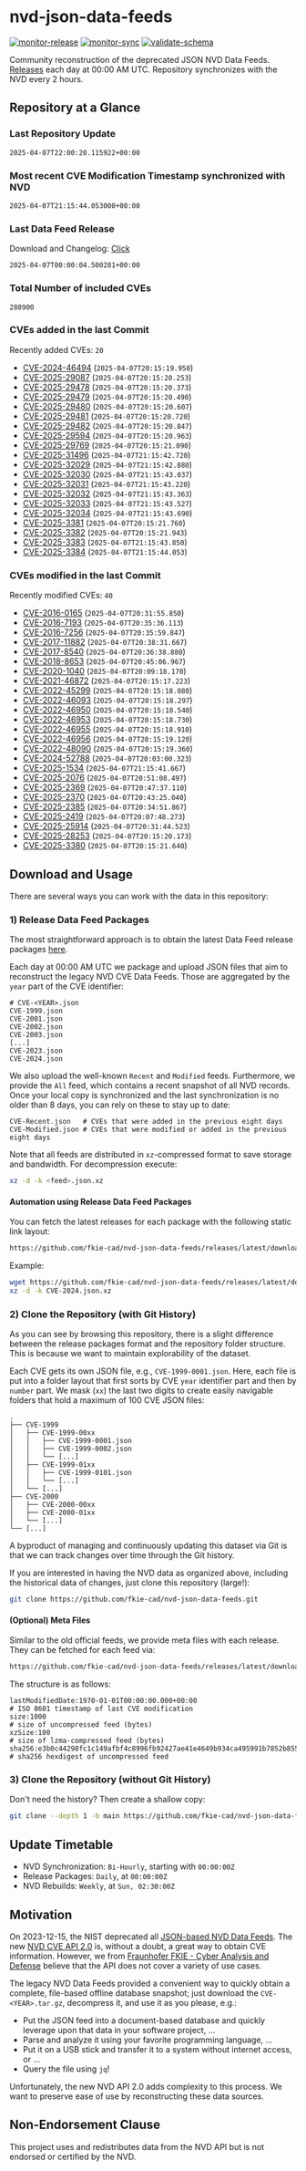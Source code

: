 # nvd-json-data-feeds

[![monitor-release](https://github.com/fkie-cad/nvd-json-data-feeds/actions/workflows/monitor_release.yml/badge.svg)](https://github.com/fkie-cad/nvd-json-data-feeds/actions/workflows/monitor_release.yml)
[![monitor-sync](https://github.com/fkie-cad/nvd-json-data-feeds/actions/workflows/monitor_sync.yml/badge.svg)](https://github.com/fkie-cad/nvd-json-data-feeds/actions/workflows/monitor_sync.yml)
[![validate-schema](https://github.com/fkie-cad/nvd-json-data-feeds/actions/workflows/validate_schema.yml/badge.svg)](https://github.com/fkie-cad/nvd-json-data-feeds/actions/workflows/validate_schema.yml)

Community reconstruction of the deprecated JSON NVD Data Feeds.
[Releases](https://github.com/fkie-cad/nvd-json-data-feeds/releases/latest) each day at 00:00 AM UTC.
Repository synchronizes with the NVD every 2 hours.

## Repository at a Glance

### Last Repository Update

```plain
2025-04-07T22:00:20.115922+00:00
```

### Most recent CVE Modification Timestamp synchronized with NVD

```plain
2025-04-07T21:15:44.053000+00:00
```

### Last Data Feed Release

Download and Changelog: [Click](https://github.com/fkie-cad/nvd-json-data-feeds/releases/latest)

```plain
2025-04-07T00:00:04.500281+00:00
```

### Total Number of included CVEs

```plain
288900
```

### CVEs added in the last Commit

Recently added CVEs: `20`

- [CVE-2024-46494](CVE-2024/CVE-2024-464xx/CVE-2024-46494.json) (`2025-04-07T20:15:19.950`)
- [CVE-2025-29087](CVE-2025/CVE-2025-290xx/CVE-2025-29087.json) (`2025-04-07T20:15:20.253`)
- [CVE-2025-29478](CVE-2025/CVE-2025-294xx/CVE-2025-29478.json) (`2025-04-07T20:15:20.373`)
- [CVE-2025-29479](CVE-2025/CVE-2025-294xx/CVE-2025-29479.json) (`2025-04-07T20:15:20.490`)
- [CVE-2025-29480](CVE-2025/CVE-2025-294xx/CVE-2025-29480.json) (`2025-04-07T20:15:20.607`)
- [CVE-2025-29481](CVE-2025/CVE-2025-294xx/CVE-2025-29481.json) (`2025-04-07T20:15:20.720`)
- [CVE-2025-29482](CVE-2025/CVE-2025-294xx/CVE-2025-29482.json) (`2025-04-07T20:15:20.847`)
- [CVE-2025-29594](CVE-2025/CVE-2025-295xx/CVE-2025-29594.json) (`2025-04-07T20:15:20.963`)
- [CVE-2025-29769](CVE-2025/CVE-2025-297xx/CVE-2025-29769.json) (`2025-04-07T20:15:21.090`)
- [CVE-2025-31496](CVE-2025/CVE-2025-314xx/CVE-2025-31496.json) (`2025-04-07T21:15:42.720`)
- [CVE-2025-32029](CVE-2025/CVE-2025-320xx/CVE-2025-32029.json) (`2025-04-07T21:15:42.880`)
- [CVE-2025-32030](CVE-2025/CVE-2025-320xx/CVE-2025-32030.json) (`2025-04-07T21:15:43.037`)
- [CVE-2025-32031](CVE-2025/CVE-2025-320xx/CVE-2025-32031.json) (`2025-04-07T21:15:43.220`)
- [CVE-2025-32032](CVE-2025/CVE-2025-320xx/CVE-2025-32032.json) (`2025-04-07T21:15:43.363`)
- [CVE-2025-32033](CVE-2025/CVE-2025-320xx/CVE-2025-32033.json) (`2025-04-07T21:15:43.527`)
- [CVE-2025-32034](CVE-2025/CVE-2025-320xx/CVE-2025-32034.json) (`2025-04-07T21:15:43.690`)
- [CVE-2025-3381](CVE-2025/CVE-2025-33xx/CVE-2025-3381.json) (`2025-04-07T20:15:21.760`)
- [CVE-2025-3382](CVE-2025/CVE-2025-33xx/CVE-2025-3382.json) (`2025-04-07T20:15:21.943`)
- [CVE-2025-3383](CVE-2025/CVE-2025-33xx/CVE-2025-3383.json) (`2025-04-07T21:15:43.850`)
- [CVE-2025-3384](CVE-2025/CVE-2025-33xx/CVE-2025-3384.json) (`2025-04-07T21:15:44.053`)


### CVEs modified in the last Commit

Recently modified CVEs: `40`

- [CVE-2016-0165](CVE-2016/CVE-2016-01xx/CVE-2016-0165.json) (`2025-04-07T20:31:55.850`)
- [CVE-2016-7193](CVE-2016/CVE-2016-71xx/CVE-2016-7193.json) (`2025-04-07T20:35:36.113`)
- [CVE-2016-7256](CVE-2016/CVE-2016-72xx/CVE-2016-7256.json) (`2025-04-07T20:35:59.847`)
- [CVE-2017-11882](CVE-2017/CVE-2017-118xx/CVE-2017-11882.json) (`2025-04-07T20:38:31.667`)
- [CVE-2017-8540](CVE-2017/CVE-2017-85xx/CVE-2017-8540.json) (`2025-04-07T20:36:38.880`)
- [CVE-2018-8653](CVE-2018/CVE-2018-86xx/CVE-2018-8653.json) (`2025-04-07T20:45:06.967`)
- [CVE-2020-1040](CVE-2020/CVE-2020-10xx/CVE-2020-1040.json) (`2025-04-07T20:09:18.170`)
- [CVE-2021-46872](CVE-2021/CVE-2021-468xx/CVE-2021-46872.json) (`2025-04-07T20:15:17.223`)
- [CVE-2022-45299](CVE-2022/CVE-2022-452xx/CVE-2022-45299.json) (`2025-04-07T20:15:18.080`)
- [CVE-2022-46093](CVE-2022/CVE-2022-460xx/CVE-2022-46093.json) (`2025-04-07T20:15:18.297`)
- [CVE-2022-46950](CVE-2022/CVE-2022-469xx/CVE-2022-46950.json) (`2025-04-07T20:15:18.540`)
- [CVE-2022-46953](CVE-2022/CVE-2022-469xx/CVE-2022-46953.json) (`2025-04-07T20:15:18.730`)
- [CVE-2022-46955](CVE-2022/CVE-2022-469xx/CVE-2022-46955.json) (`2025-04-07T20:15:18.910`)
- [CVE-2022-46956](CVE-2022/CVE-2022-469xx/CVE-2022-46956.json) (`2025-04-07T20:15:19.120`)
- [CVE-2022-48090](CVE-2022/CVE-2022-480xx/CVE-2022-48090.json) (`2025-04-07T20:15:19.360`)
- [CVE-2024-52788](CVE-2024/CVE-2024-527xx/CVE-2024-52788.json) (`2025-04-07T20:03:00.323`)
- [CVE-2025-1534](CVE-2025/CVE-2025-15xx/CVE-2025-1534.json) (`2025-04-07T21:15:41.667`)
- [CVE-2025-2076](CVE-2025/CVE-2025-20xx/CVE-2025-2076.json) (`2025-04-07T20:51:08.497`)
- [CVE-2025-2369](CVE-2025/CVE-2025-23xx/CVE-2025-2369.json) (`2025-04-07T20:47:37.110`)
- [CVE-2025-2370](CVE-2025/CVE-2025-23xx/CVE-2025-2370.json) (`2025-04-07T20:43:25.040`)
- [CVE-2025-2385](CVE-2025/CVE-2025-23xx/CVE-2025-2385.json) (`2025-04-07T20:34:51.867`)
- [CVE-2025-2419](CVE-2025/CVE-2025-24xx/CVE-2025-2419.json) (`2025-04-07T20:07:48.273`)
- [CVE-2025-25914](CVE-2025/CVE-2025-259xx/CVE-2025-25914.json) (`2025-04-07T20:31:44.523`)
- [CVE-2025-28253](CVE-2025/CVE-2025-282xx/CVE-2025-28253.json) (`2025-04-07T20:15:20.173`)
- [CVE-2025-3380](CVE-2025/CVE-2025-33xx/CVE-2025-3380.json) (`2025-04-07T20:15:21.640`)


## Download and Usage

There are several ways you can work with the data in this repository:

### 1) Release Data Feed Packages

The most straightforward approach is to obtain the latest Data Feed release packages [here](https://github.com/fkie-cad/nvd-json-data-feeds/releases/latest).

Each day at 00:00 AM UTC we package and upload JSON files that aim to reconstruct the legacy NVD CVE Data Feeds.
Those are aggregated by the `year` part of the CVE identifier:

```
# CVE-<YEAR>.json
CVE-1999.json
CVE-2001.json
CVE-2002.json
CVE-2003.json
[...]
CVE-2023.json
CVE-2024.json
```

We also upload the well-known `Recent` and `Modified` feeds.
Furthermore, we provide the `All` feed, which contains a recent snapshot of all NVD records.
Once your local copy is synchronized and the last synchronization is no older than 8 days, you can rely on these to stay up to date:

```plain
CVE-Recent.json   # CVEs that were added in the previous eight days
CVE-Modified.json # CVEs that were modified or added in the previous eight days
```

Note that all feeds are distributed in `xz`-compressed format to save storage and bandwidth.
For decompression execute:

```sh
xz -d -k <feed>.json.xz
```

#### Automation using Release Data Feed Packages

You can fetch the latest releases for each package with the following static link layout:

```sh
https://github.com/fkie-cad/nvd-json-data-feeds/releases/latest/download/CVE-<YEAR>.json.xz
```

Example:

```sh
wget https://github.com/fkie-cad/nvd-json-data-feeds/releases/latest/download/CVE-2024.json.xz
xz -d -k CVE-2024.json.xz
```

### 2) Clone the Repository (with Git History)

As you can see by browsing this repository, there is a slight difference between the release packages format and the repository folder structure.
This is because we want to maintain explorability of the dataset.

Each CVE gets its own JSON file, e.g., `CVE-1999-0001.json`.
Here, each file is put into a folder layout that first sorts by CVE `year` identifier part and then by `number` part.
We mask (`xx`) the last two digits to create easily navigable folders that hold a maximum of 100 CVE JSON files:

```plain
.
├── CVE-1999
│   ├── CVE-1999-00xx
│   │   ├── CVE-1999-0001.json
│   │   ├── CVE-1999-0002.json
│   │   └── [...]
│   ├── CVE-1999-01xx
│   │   ├── CVE-1999-0101.json
│   │   └── [...]
│   └── [...]
├── CVE-2000
│   ├── CVE-2000-00xx
│   ├── CVE-2000-01xx
│   └── [...]
└── [...]
```

A byproduct of managing and continuously updating this dataset via Git is that we can track changes over time through the Git history.

If you are interested in having the NVD data as organized above, including the historical data of changes, just clone this repository (large!):

```sh
git clone https://github.com/fkie-cad/nvd-json-data-feeds.git
```

#### (Optional) Meta Files

Similar to the old official feeds, we provide meta files with each release. They can be fetched for each feed via:

```sh
https://github.com/fkie-cad/nvd-json-data-feeds/releases/latest/download/CVE-<YEAR>.meta
```

The structure is as follows:

```plain
lastModifiedDate:1970-01-01T00:00:00.000+00:00                          # ISO 8601 timestamp of last CVE modification
size:1000                                                               # size of uncompressed feed (bytes)
xzSize:100                                                              # size of lzma-compressed feed (bytes)
sha256:e3b0c44298fc1c149afbf4c8996fb92427ae41e4649b934ca495991b7852b855 # sha256 hexdigest of uncompressed feed
```

### 3) Clone the Repository (without Git History)

Don't need the history? Then create a shallow copy:

```sh
git clone --depth 1 -b main https://github.com/fkie-cad/nvd-json-data-feeds.git
```


## Update Timetable

* NVD Synchronization: `Bi-Hourly`, starting with `00:00:00Z`
* Release Packages: `Daily`, at `00:00:00Z`
* NVD Rebuilds: `Weekly`, at `Sun, 02:30:00Z`


## Motivation

On 2023-12-15, the NIST deprecated all [JSON-based NVD Data Feeds](https://nvd.nist.gov/vuln/data-feeds#divRetirementBanner-1).
The new [NVD CVE API 2.0](https://nvd.nist.gov/developers/vulnerabilities) is, without a doubt, a great way to obtain CVE information.
However, we from [Fraunhofer FKIE - Cyber Analysis and Defense](https://www.fkie.fraunhofer.de/en/departments/cad.html) believe that the API does not cover a variety of use cases.

The legacy NVD Data Feeds provided a convenient way to quickly obtain a complete, file-based offline database snapshot; just download the `CVE-<YEAR>.tar.gz`, decompress it, and use it as you please, e.g.:

- Put the JSON feed into a document-based database and quickly leverage upon that data in your software project, ...
- Parse and analyze it using your favorite programming language, ...
- Put it on a USB stick and transfer it to a system without internet access, or ...
- Query the file using `jq`!

Unfortunately, the new NVD API 2.0 adds complexity to this process.
We want to preserve ease of use by reconstructing these data sources.

## Non-Endorsement Clause

This project uses and redistributes data from the NVD API but is not endorsed or certified by the NVD.